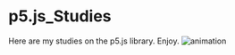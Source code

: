 # p5.js_Studies
Here are my studies on the p5.js library. Enjoy.
![animation](https://alpha.editor.p5js.org/full/HyfEWGJa-)
